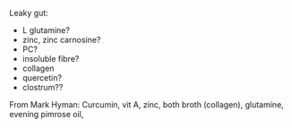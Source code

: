 Leaky gut:
- L glutamine?
- zinc, zinc carnosine?
- PC?
- insoluble fibre?
- collagen 
- quercetin?
- clostrum?? 

From Mark Hyman:  Curcumin, vit A, zinc, both broth (collagen), glutamine, evening pimrose oil, 
